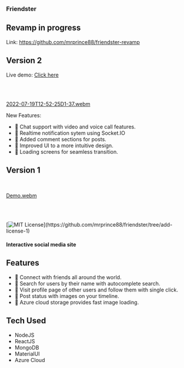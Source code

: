 ### Friendster

## Revamp in progress
Link: https://github.com/mrprince88/friendster-revamp

## Version 2


Live demo: <a href="https://friendster.azurewebsites.net" target="_blank">Click here</a>


<br />
<br />

[2022-07-19T12-52-25D1-37.webm](https://user-images.githubusercontent.com/51236601/179755665-cd62d177-4183-4f4b-9659-b4edb1efb569.webm)

New Features:
- 📌 Chat support with video and voice call features.
- 📌 Realtime notification sytem using Socket.IO
- 📌 Added comment sections for posts.
- 📌 Improved UI to a more intuitive design.
- 📌 Loading screens for seamless transition.


## Version 1

<br/>

[Demo.webm](https://user-images.githubusercontent.com/51236601/176987652-082371f1-0e8a-41fb-a7ed-1f62f98edc0b.webm)

<br />
<br />

[![MIT License](https://img.shields.io/apm/l/atomic-design-ui.svg?)](https://github.com/mrprince88/friendster/tree/add-license-1)

#### Interactive social media site

## Features

- 📌 Connect with friends all around the world.
- 📌 Search for users by their name with autocomplete search.
- 📌 Visit profile page of other users and follow them with single click.
- 📌 Post status with images on your timeline.
- 📌 Azure cloud storage provides fast image loading.

## Tech Used

- NodeJS
- ReactJS
- MongoDB
- MaterialUI
- Azure Cloud
